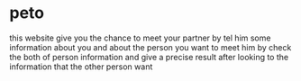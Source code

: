 # peto
this website give you the chance to meet your partner by tel him some information about you and about the person you want to meet him by check the both of person information and give a precise result after looking to the information that the other person want 
